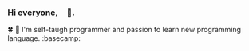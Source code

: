 ### Hi everyone, <img src="https://user-images.githubusercontent.com/1303154/88677602-1635ba80-d120-11ea-84d8-d263ba5fc3c0.gif" style="width:10px; height:10px"> 🌟.

🍀 🥬 I'm self-taugh programmer and passion to learn new programming language. :basecamp:



